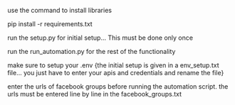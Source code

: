 use the command to install libraries 

pip install -r requirements.txt

run the setup.py for initial setup... This must be done only once

run the run_automation.py for the rest of the functionality

make sure to setup your .env {the initial setup is given in a env_setup.txt file... you just have to enter your apis and credentials and rename the file}

enter the urls of facebook groups before running the automation script. the urls must be entered line by line in the facebook_groups.txt
